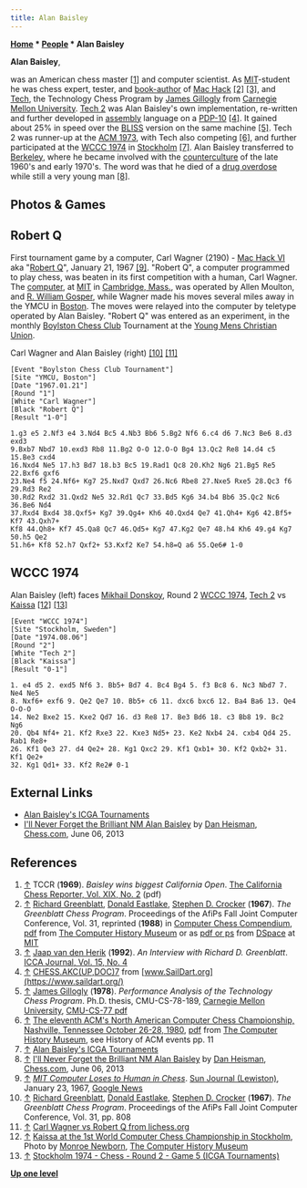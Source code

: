 ```yaml
---
title: Alan Baisley
---
```

**[Home](Home "Home") * [People](People "People") * Alan Baisley**

**Alan Baisley**,

was an American chess master <a id="cite-note-1" href="#cite-ref-1">[1]</a> and computer scientist. As [MIT](Massachusetts_Institute_of_Technology "Massachusetts Institute of Technology")-student he was chess expert, tester, and [book-author](Category:Opening_Book_Author "Category:Opening Book Author") of [Mac Hack](Mac_Hack "Mac Hack") <a id="cite-note-2" href="#cite-ref-2">[2]</a> <a id="cite-note-3" href="#cite-ref-3">[3]</a>, and [Tech](Tech "Tech"), the Technology Chess Program by [James Gillogly](James_Gillogly "James Gillogly") from [Carnegie Mellon University](Carnegie_Mellon_University "Carnegie Mellon University"). [Tech 2](Tech#Tech2 "Tech") was Alan Baisley's own implementation, re-written and further developed in [assembly](Assembly "Assembly") language on a [PDP-10](PDP-10 "PDP-10") <a id="cite-note-4" href="#cite-ref-4">[4]</a>. It gained about 25% in speed over the [BLISS](http://en.wikipedia.org/wiki/BLISS) version on the same machine <a id="cite-note-5" href="#cite-ref-5">[5]</a>. Tech 2 was runner-up at the [ACM 1973](ACM_1973 "ACM 1973"), with Tech also competing <a id="cite-note-6" href="#cite-ref-6">[6]</a>, and further participated at the [WCCC 1974](WCCC_1974 "WCCC 1974") in [Stockholm](https://en.wikipedia.org/wiki/Stockholm) <a id="cite-note-7" href="#cite-ref-7">[7]</a>. Alan Baisley transferred to [Berkeley](http://en.wikipedia.org/wiki/Berkeley,_California), where he became involved with the [counterculture](http://en.wikipedia.org/wiki/Counterculture_of_the_1960s) of the late 1960's and early 1970's. The word was that he died of a [drug overdose](https://en.wikipedia.org/wiki/Drug_overdose) while still a very young man <a id="cite-note-8" href="#cite-ref-8">[8]</a>.

## Photos & Games

## Robert Q

First tournament game by a computer, Carl Wagner (2190) - [Mac Hack VI](Mac_Hack "Mac Hack") aka "[Robert Q](Template:Robert_Q "Template:Robert Q")", January 21, 1967 <a id="cite-note-9" href="#cite-ref-9">[9]</a>.
"Robert Q", a computer programmed to play chess, was beaten in its first competition with a human, Carl Wagner. The [computer](PDP-6 "PDP-6"), at [MIT](Massachusetts_Institute_of_Technology "Massachusetts Institute of Technology") in [Cambridge, Mass.](https://en.wikipedia.org/wiki/Cambridge,_Massachusetts), was operated by Allen Moulton, and [R. William Gosper](Bill_Gosper "Bill Gosper"), while Wagner made his moves several miles away in the YMCU in [Boston](https://en.wikipedia.org/wiki/Boston). The moves were relayed into the computer by teletype operated by Alan Baisley. "Robert Q" was entered as an experiment, in the monthly [Boylston Chess Club](http://www.boylstonchessclub.org/) Tournament at the [Young Mens Christian Union](https://en.wikipedia.org/wiki/Boston_Young_Men%27s_Christian_Union).

[](File:RobertQAlanBaisley1967.JPG)
Carl Wagner and Alan Baisley (right) <a id="cite-note-10" href="#cite-ref-10">[10]</a> <a id="cite-note-11" href="#cite-ref-11">[11]</a>

```
[Event "Boylston Chess Club Tournament"]
[Site "YMCU, Boston"]
[Date "1967.01.21"]
[Round "1"]
[White "Carl Wagner"]
[Black "Robert Q"]
[Result "1-0"]

1.g3 e5 2.Nf3 e4 3.Nd4 Bc5 4.Nb3 Bb6 5.Bg2 Nf6 6.c4 d6 7.Nc3 Be6 8.d3 exd3
9.Bxb7 Nbd7 10.exd3 Rb8 11.Bg2 O-O 12.O-O Bg4 13.Qc2 Re8 14.d4 c5 15.Be3 cxd4
16.Nxd4 Ne5 17.h3 Bd7 18.b3 Bc5 19.Rad1 Qc8 20.Kh2 Ng6 21.Bg5 Re5 22.Bxf6 gxf6
23.Ne4 f5 24.Nf6+ Kg7 25.Nxd7 Qxd7 26.Nc6 Rbe8 27.Nxe5 Rxe5 28.Qc3 f6 29.Rd3 Re2
30.Rd2 Rxd2 31.Qxd2 Ne5 32.Rd1 Qc7 33.Bd5 Kg6 34.b4 Bb6 35.Qc2 Nc6 36.Be6 Nd4
37.Rxd4 Bxd4 38.Qxf5+ Kg7 39.Qg4+ Kh6 40.Qxd4 Qe7 41.Qh4+ Kg6 42.Bf5+ Kf7 43.Qxh7+
Kf8 44.Qh8+ Kf7 45.Qa8 Qc7 46.Qd5+ Kg7 47.Kg2 Qe7 48.h4 Kh6 49.g4 Kg7 50.h5 Qe2
51.h6+ Kf8 52.h7 Qxf2+ 53.Kxf2 Ke7 54.h8=Q a6 55.Qe6# 1-0

```

## WCCC 1974

[](File:Kaissa_Baisley_Donskoy.jpg)
Alan Baisley (left) faces [Mikhail Donskoy](Mikhail_Donskoy "Mikhail Donskoy"), Round 2 [WCCC 1974](WCCC_1974 "WCCC 1974"), [Tech 2](Tech "Tech") vs [Kaissa](Kaissa "Kaissa") <a id="cite-note-12" href="#cite-ref-12">[12]</a> <a id="cite-note-13" href="#cite-ref-13">[13]</a>

```
[Event "WCCC 1974"]
[Site "Stockholm, Sweden"]
[Date "1974.08.06"]
[Round "2"]
[White "Tech 2"]
[Black "Kaissa"]
[Result "0-1"]

1. e4 d5 2. exd5 Nf6 3. Bb5+ Bd7 4. Bc4 Bg4 5. f3 Bc8 6. Nc3 Nbd7 7. Ne4 Ne5
8. Nxf6+ exf6 9. Qe2 Qe7 10. Bb5+ c6 11. dxc6 bxc6 12. Ba4 Ba6 13. Qe4 O-O-O
14. Ne2 Bxe2 15. Kxe2 Qd7 16. d3 Re8 17. Be3 Bd6 18. c3 Bb8 19. Bc2 Ng6
20. Qb4 Nf4+ 21. Kf2 Rxe3 22. Kxe3 Nd5+ 23. Ke2 Nxb4 24. cxb4 Qd4 25. Rab1 Re8+
26. Kf1 Qe3 27. d4 Qe2+ 28. Kg1 Qxc2 29. Kf1 Qxb1+ 30. Kf2 Qxb2+ 31. Kf1 Qe2+
32. Kg1 Qd1+ 33. Kf2 Re2# 0-1

```

## External Links

- [Alan Baisley's ICGA Tournaments](https://www.game-ai-forum.org/icga-tournaments/person.php?id=445)
- [I'll Never Forget the Brilliant NM Alan Baisley](http://www.chess.com/blog/danheisman/ill-never-forget-nm-alan-baisley) by [Dan Heisman](Dan_Heisman "Dan Heisman"), [Chess.com](index.php?title=Chess.com&action=edit&redlink=1 "Chess.com (page does not exist)"), June 06, 2013

## References

1. <a id="cite-ref-1" href="#cite-note-1">↑</a> TCCR (**1969**). *Baisley wins biggest California Open*. [The California Chess Reporter, Vol. XIX, No. 2](http://www.chessdryad.com/articles/ccr/V19N2.pdf) (pdf)
1. <a id="cite-ref-2" href="#cite-note-2">↑</a> [Richard Greenblatt](Richard_Greenblatt "Richard Greenblatt"), [Donald Eastlake](Donald_Eastlake "Donald Eastlake"), [Stephen D. Crocker](Stephen_D._Crocker "Stephen D. Crocker") (**1967**). *The Greenblatt Chess Program*. Proceedings of the AfiPs Fall Joint Computer Conference, Vol. 31, reprinted (**1988**) in [Computer Chess Compendium](Computer_Chess_Compendium "Computer Chess Compendium"), [pdf](http://archive.computerhistory.org/projects/chess/related_materials/text/2-4.Greenblatt_Chess_Program/The_Greenblatt_Chess_Program.Greenblatt_Eastlake_Crocker.1967.Fall_Joint_Computer_Conference.062303060.sm.pdf) from [The Computer History Museum](The_Computer_History_Museum "The Computer History Museum") or as [pdf or ps](http://dspace.mit.edu/handle/1721.1/6176) from [DSpace](http://libraries.mit.edu/dspace-mit/) at [MIT](Massachusetts_Institute_of_Technology "Massachusetts Institute of Technology")
1. <a id="cite-ref-3" href="#cite-note-3">↑</a> [Jaap van den Herik](Jaap_van_den_Herik "Jaap van den Herik") (**1992**). *An Interview with Richard D. Greenblatt*. [ICCA Journal, Vol. 15, No. 4](ICGA_Journal#15_4 "ICGA Journal")
1. <a id="cite-ref-4" href="#cite-note-4">↑</a> [CHESS.AKC(UP,DOC)7](https://goo.gl/yvk5Gt) from [www.SailDart.org](https://www.saildart.org/)
1. <a id="cite-ref-5" href="#cite-note-5">↑</a> [James Gillogly](James_Gillogly "James Gillogly") (**1978**). *Performance Analysis of the Technology Chess Program*. Ph.D. thesis, CMU-CS-78-189, [Carnegie Mellon University](Carnegie_Mellon_University "Carnegie Mellon University"), [CMU-CS-77 pdf](http://reports-archive.adm.cs.cmu.edu/anon/anon/usr/ftp/scan/CMU-CS-77-gillogly.pdf)
1. <a id="cite-ref-6" href="#cite-note-6">↑</a> [The eleventh ACM's North American Computer Chess Championship, Nashville, Tennessee October 26-28, 1980](http://www.computerhistory.org/chess/full_record.php?iid=doc-431614f6cdeeb), [pdf](http://archive.computerhistory.org/projects/chess/related_materials/text/3-1%20and%203-2%20and%203-3.1980_11th_ACM_NACCC/The_Eleventh_ACMs_North_American_Computer_Chess_Championship.1980.062303015.sm.pdf) from [The Computer History Museum](The_Computer_History_Museum "The Computer History Museum"), see History of ACM events pp. 11
1. <a id="cite-ref-7" href="#cite-note-7">↑</a> [Alan Baisley's ICGA Tournaments](https://www.game-ai-forum.org/icga-tournaments/person.php?id=445)
1. <a id="cite-ref-8" href="#cite-note-8">↑</a> [I'll Never Forget the Brilliant NM Alan Baisley](http://www.chess.com/blog/danheisman/ill-never-forget-nm-alan-baisley) by [Dan Heisman](Dan_Heisman "Dan Heisman"), [Chess.com](index.php?title=Chess.com&action=edit&redlink=1 "Chess.com (page does not exist)"), June 06, 2013
1. <a id="cite-ref-9" href="#cite-note-9">↑</a> *[MIT Computer Loses to Human in Chess](http://news.google.com/newspapers?nid=1928&dat=19670123&id=O2ggAAAAIBAJ&sjid=1GYFAAAAIBAJ&pg=2308,2313204)*. [Sun Journal (Lewiston)](https://en.wikipedia.org/wiki/Sun_Journal_%28Lewiston%29), January 23, 1967, [Google News](https://en.wikipedia.org/wiki/Google_News)
1. <a id="cite-ref-10" href="#cite-note-10">↑</a> [Richard Greenblatt](Richard_Greenblatt "Richard Greenblatt"), [Donald Eastlake](Donald_Eastlake "Donald Eastlake"), [Stephen D. Crocker](Stephen_D._Crocker "Stephen D. Crocker") (**1967**). *The Greenblatt Chess Program*. Proceedings of the AfiPs Fall Joint Computer Conference, Vol. 31, pp. 808
1. <a id="cite-ref-11" href="#cite-note-11">↑</a>
   [Carl Wagner vs Robert Q from lichess.org](https://lichess.org/kyBnGoLK)
1. <a id="cite-ref-12" href="#cite-note-12">↑</a> [Kaissa at the 1st World Computer Chess Championship in Stockholm](http://www.computerhistory.org/chess/full_record.php?iid=stl-430b9bbd92710), Photo by [Monroe Newborn](Monroe_Newborn "Monroe Newborn"), [The Computer History Museum](The_Computer_History_Museum "The Computer History Museum")
1. <a id="cite-ref-13" href="#cite-note-13">↑</a> [Stockholm 1974 - Chess - Round 2 - Game 5 (ICGA Tournaments)](http://www.game-ai-forum.org/icga-tournaments/round.php?tournament=7&round=2&id=5)

**[Up one level](People "People")**

